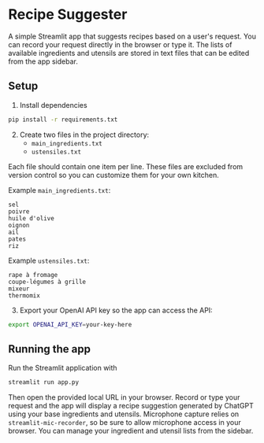 # Recipe Suggester

A simple Streamlit app that suggests recipes based on a user's request. You can
record your request directly in the browser or type it. The lists of available
ingredients and utensils are stored in text files that can be edited from the
app sidebar.

## Setup

1. Install dependencies

```bash
pip install -r requirements.txt
```

2. Create two files in the project directory:
   - `main_ingredients.txt`
   - `ustensiles.txt`

Each file should contain one item per line. These files are excluded from
version control so you can customize them for your own kitchen.

Example `main_ingredients.txt`:

```
sel
poivre
huile d'olive
oignon
ail
pates
riz
```

Example `ustensiles.txt`:

```
rape à fromage
coupe-légumes à grille
mixeur
thermomix
```

3. Export your OpenAI API key so the app can access the API:

```bash
export OPENAI_API_KEY=your-key-here
```

## Running the app

Run the Streamlit application with

```bash
streamlit run app.py
```

Then open the provided local URL in your browser. Record or type your request
and the app will display a recipe suggestion generated by ChatGPT using your
base ingredients and utensils. Microphone capture relies on
`streamlit-mic-recorder`, so be sure to allow microphone access in your
browser. You can manage your ingredient and utensil lists from the sidebar.
